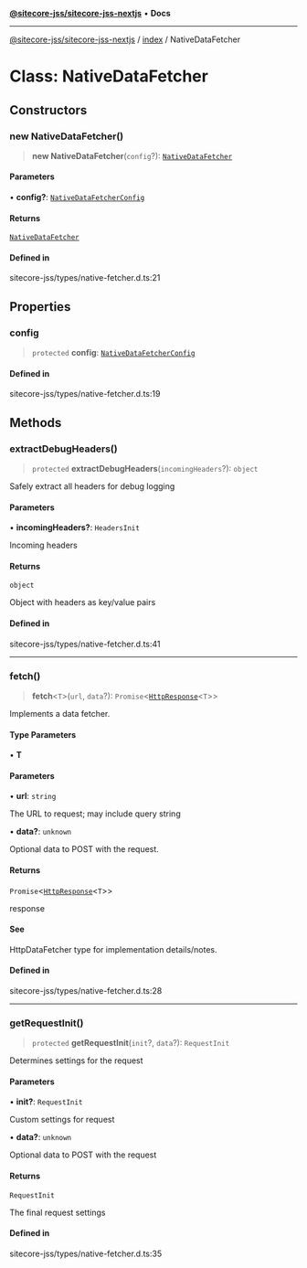 [**@sitecore-jss/sitecore-jss-nextjs**](../../README.md) • **Docs**

***

[@sitecore-jss/sitecore-jss-nextjs](../../README.md) / [index](../README.md) / NativeDataFetcher

# Class: NativeDataFetcher

## Constructors

### new NativeDataFetcher()

> **new NativeDataFetcher**(`config`?): [`NativeDataFetcher`](NativeDataFetcher.md)

#### Parameters

• **config?**: [`NativeDataFetcherConfig`](../type-aliases/NativeDataFetcherConfig.md)

#### Returns

[`NativeDataFetcher`](NativeDataFetcher.md)

#### Defined in

sitecore-jss/types/native-fetcher.d.ts:21

## Properties

### config

> `protected` **config**: [`NativeDataFetcherConfig`](../type-aliases/NativeDataFetcherConfig.md)

#### Defined in

sitecore-jss/types/native-fetcher.d.ts:19

## Methods

### extractDebugHeaders()

> `protected` **extractDebugHeaders**(`incomingHeaders`?): `object`

Safely extract all headers for debug logging

#### Parameters

• **incomingHeaders?**: `HeadersInit`

Incoming headers

#### Returns

`object`

Object with headers as key/value pairs

#### Defined in

sitecore-jss/types/native-fetcher.d.ts:41

***

### fetch()

> **fetch**\<`T`\>(`url`, `data`?): `Promise`\<[`HttpResponse`](../interfaces/HttpResponse.md)\<`T`\>\>

Implements a data fetcher.

#### Type Parameters

• **T**

#### Parameters

• **url**: `string`

The URL to request; may include query string

• **data?**: `unknown`

Optional data to POST with the request.

#### Returns

`Promise`\<[`HttpResponse`](../interfaces/HttpResponse.md)\<`T`\>\>

response

#### See

HttpDataFetcher<T> type for implementation details/notes.

#### Defined in

sitecore-jss/types/native-fetcher.d.ts:28

***

### getRequestInit()

> `protected` **getRequestInit**(`init`?, `data`?): `RequestInit`

Determines settings for the request

#### Parameters

• **init?**: `RequestInit`

Custom settings for request

• **data?**: `unknown`

Optional data to POST with the request

#### Returns

`RequestInit`

The final request settings

#### Defined in

sitecore-jss/types/native-fetcher.d.ts:35
